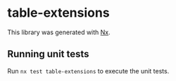 # table-extensions

This library was generated with [Nx](https://nx.dev).

## Running unit tests

Run `nx test table-extensions` to execute the unit tests.
